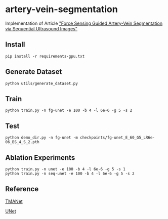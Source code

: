 # artery-vein-segmentation
Implementation of Article ["Force Sensing Guided Artery-Vein Segmentation via Sequential Ultrasound Images"](https://arxiv.org/abs/2407.21394)

## Install
    pip install -r requirements-gpu.txt 
## Generate Dataset
    python utils/generate_dataset.py
## Train
    python train.py -n fg-unet -e 100 -b 4 -l 6e-6 -g 5 -s 2 

## Test
    python demo_dir.py -n fg-unet -m checkpoints/fg-unet_E_60_G5_LR6e-06_BS_4_S_2.pth

## Ablation Experiments
    python train.py -n unet -e 100 -b 4 -l 6e-6 -g 5 -s 1 
    python train.py -n seq-unet -e 100 -b 4 -l 6e-6 -g 5 -s 2 

## Reference
[TMANet](https://github.com/wanghao9610/TMANet)

[UNet](https://github.com/milesial/Pytorch-UNet)